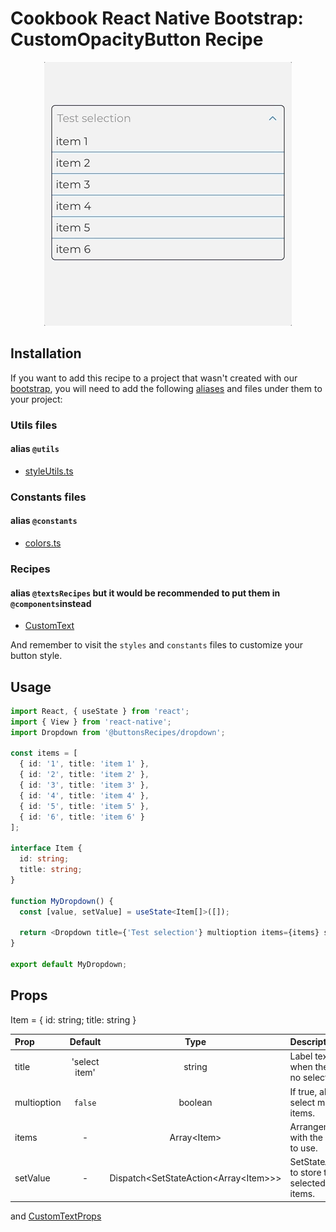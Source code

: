 # Cookbook React Native Bootstrap: CustomOpacityButton Recipe

<p align="center">
  <img src="https://raw.githubusercontent.com/Wolox/frontend-cookbook/master/cookbook-react-native/recipes/buttons/dropdown/recipe.gif">
</p>

## Installation

If you want to add this recipe to a project that wasn't created with our [bootstrap](https://github.com/Wolox/wolmo-bootstrap-react-native), you will need to add the following [aliases](https://github.com/tleunen/babel-plugin-module-resolver#readme) and files under them to your project:

### Utils files
#### alias `@utils`

* [styleUtils.ts](https://github.com/Wolox/wolmo-bootstrap-react-native/blob/master/generators/app/templates/src/utils/styleUtils.ts)

### Constants files
#### alias `@constants`

* [colors.ts](https://github.com/Wolox/wolmo-bootstrap-react-native/blob/master/generators/app/templates/src/constants/colors.ts)

### Recipes
#### alias `@textsRecipes` but it would be recommended to put them in `@components`instead

* [CustomText](https://github.com/Wolox/frontend-cookbook/master/cookbook-react-native/recipes/texts/custom-text#readme)

And remember to visit the `styles` and `constants` files to customize your button style.

## Usage

``` ts
import React, { useState } from 'react';
import { View } from 'react-native';
import Dropdown from '@buttonsRecipes/dropdown';

const items = [
  { id: '1', title: 'item 1' },
  { id: '2', title: 'item 2' },
  { id: '3', title: 'item 3' },
  { id: '4', title: 'item 4' },
  { id: '5', title: 'item 5' },
  { id: '6', title: 'item 6' }
];

interface Item {
  id: string;
  title: string;
}

function MyDropdown() {
  const [value, setValue] = useState<Item[]>([]);

  return <Dropdown title={'Test selection'} multioption items={items} setValue={setValue} />;
}

export default MyDropdown;
```

## Props

Item = { id: string; title: string }

| Prop  | Default  | Type | Description |
| :------------ |:---------------:| :---------------:| :-----|
| title | 'select item' | string | Label text when there is no selection. |
| multioption | `false` | boolean | If true, allows select multiple items. |
| items | - | Array<Item<V>> | Arrangement with the items to use. |
| setValue | - | Dispatch<SetStateAction<Array<Item<V>>>> | SetStateAction to store the selected items. |

and [CustomTextProps](https://raw.githubusercontent.com/Wolox/frontend-cookbook/master/cookbook-react-native/recipes/texts/custom-text/readme.md)
